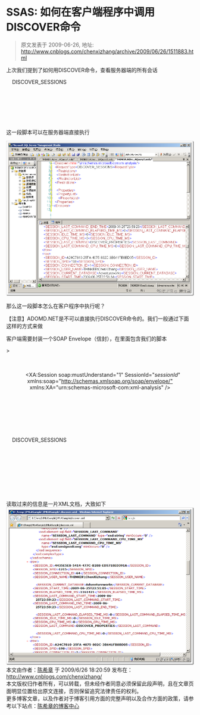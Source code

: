 # SSAS: 如何在客户端程序中调用DISCOVER命令 
> 原文发表于 2009-06-26, 地址: http://www.cnblogs.com/chenxizhang/archive/2009/06/26/1511883.html 


上次我们提到了如何用DISCOVER命令，查看服务器端的所有会话

 <Discover xmlns="urn:schemas-microsoft-com:xml-analysis">     <RequestType>DISCOVER\_SESSIONS</RequestType>     <Restrictions>  
        <RestrictionList>  
        </RestrictionList>  
    </Restrictions>     <Properties>  
        <PropertyList>  
           </PropertyList>  
    </Properties> </Discover>  

 这一段脚本可以在服务器端直接执行

 [![image](./images/1511883-image_thumb.png "image")](http://images.cnblogs.com/cnblogs_com/chenxizhang/WindowsLiveWriter/SSASDISCOVER_7328/image_2.png) 

 那么这一段脚本怎么在客户程序中执行呢？

 【注意】ADOMD.NET是不可以直接执行DISCOVER命令的。我们一般通过下面这样的方式来做

 客户端需要封装一个SOAP Envelope（信封），在里面包含我们的脚本

 <Envelope xmlns="<http://schemas.xmlsoap.org/soap/envelope/">>  
  <Header>  
    <XA:Session soap:mustUnderstand="1" SessionId="$sessionId$" xmlns:soap="<http://schemas.xmlsoap.org/soap/envelope/"> xmlns:XA="urn:schemas-microsoft-com:xml-analysis" />  
  </Header>  
  <Body>  
<Discover xmlns="urn:schemas-microsoft-com:xml-analysis">  
    <RequestType>DISCOVER\_SESSIONS</RequestType>  
    <Restrictions>  
        <RestrictionList>  
        </RestrictionList>  
    </Restrictions>     <Properties>  
        <PropertyList>  
           </PropertyList>  
    </Properties>  
</Discover>  
  </Body>  
</Envelope> 读取过来的信息是一片XML文档，大致如下 [![image](./images/1511883-image_thumb_1.png "image")](http://images.cnblogs.com/cnblogs_com/chenxizhang/WindowsLiveWriter/SSASDISCOVER_7328/image_4.png) 本文由作者：[陈希章](http://www.xizhang.com) 于 2009/6/26 18:20:59 发布在：<http://www.cnblogs.com/chenxizhang/>  
 本文版权归作者所有，可以转载，但未经作者同意必须保留此段声明，且在文章页面明显位置给出原文连接，否则保留追究法律责任的权利。   
 更多博客文章，以及作者对于博客引用方面的完整声明以及合作方面的政策，请参考以下站点：[陈希章的博客中心](http://www.xizhang.com/blog.htm) 

















